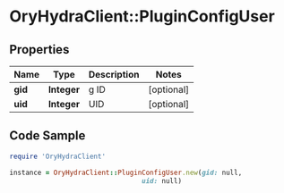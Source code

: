 # OryHydraClient::PluginConfigUser

## Properties

Name | Type | Description | Notes
------------ | ------------- | ------------- | -------------
**gid** | **Integer** | g ID | [optional] 
**uid** | **Integer** | UID | [optional] 

## Code Sample

```ruby
require 'OryHydraClient'

instance = OryHydraClient::PluginConfigUser.new(gid: null,
                                 uid: null)
```


